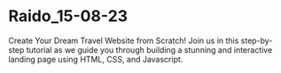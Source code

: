 # Raido_15-08-23
Create Your Dream Travel Website from Scratch! Join us in this step-by-step tutorial as we guide you through building a stunning and interactive landing page using HTML, CSS, and Javascript.
